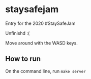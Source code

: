 # staysafejam
Entry for the 2020 #StaySafeJam

Unfinishd :(

Move around with the WASD keys.

## How to run
On the command line, run `make server`
